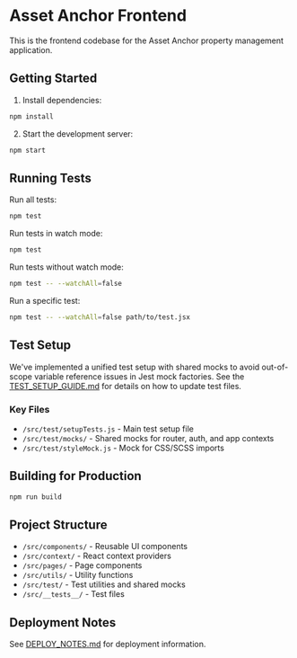 # Asset Anchor Frontend

This is the frontend codebase for the Asset Anchor property management application.

## Getting Started

1. Install dependencies:

```bash
npm install
```

2. Start the development server:

```bash
npm start
```

## Running Tests

Run all tests:

```bash
npm test
```

Run tests in watch mode:

```bash
npm test
```

Run tests without watch mode:

```bash
npm test -- --watchAll=false
```

Run a specific test:

```bash
npm test -- --watchAll=false path/to/test.jsx
```

## Test Setup

We've implemented a unified test setup with shared mocks to avoid out-of-scope variable reference issues in Jest mock factories. See the [TEST_SETUP_GUIDE.md](./TEST_SETUP_GUIDE.md) for details on how to update test files.

### Key Files

- `/src/test/setupTests.js` - Main test setup file
- `/src/test/mocks/` - Shared mocks for router, auth, and app contexts
- `/src/test/styleMock.js` - Mock for CSS/SCSS imports

## Building for Production

```bash
npm run build
```

## Project Structure

- `/src/components/` - Reusable UI components
- `/src/context/` - React context providers
- `/src/pages/` - Page components
- `/src/utils/` - Utility functions
- `/src/test/` - Test utilities and shared mocks
- `/src/__tests__/` - Test files

## Deployment Notes

See [DEPLOY_NOTES.md](./DEPLOY_NOTES.md) for deployment information.
